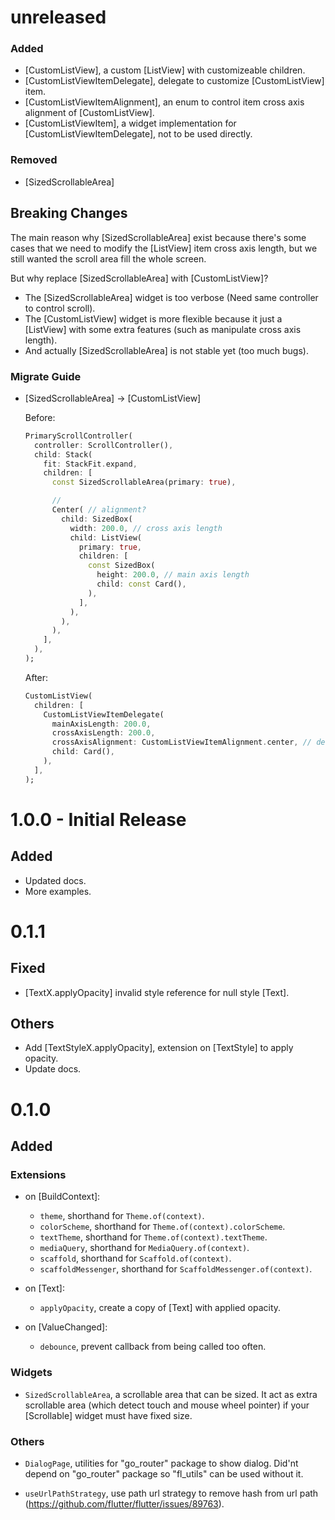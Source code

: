 # unreleased

### Added

- [CustomListView], a custom [ListView] with customizeable children.
- [CustomListViewItemDelegate], delegate to customize [CustomListView] item.
- [CustomListViewItemAlignment], an enum to control item cross axis alignment of
  [CustomListView].
- [CustomListViewItem], a widget implementation for
  [CustomListViewItemDelegate], not to be used directly.

### Removed

- [SizedScrollableArea]

## Breaking Changes

The main reason why [SizedScrollableArea] exist because there's some cases that
we need to modify the [ListView] item cross axis length, but we still wanted the
scroll area fill the whole screen.

But why replace [SizedScrollableArea] with [CustomListView]?

- The [SizedScrollableArea] widget is too verbose (Need same controller to
  control scroll).
- The [CustomListView] widget is more flexible because it just a [ListView] with
  some extra features (such as manipulate cross axis length).
- And actually [SizedScrollableArea] is not stable yet (too much bugs).

### Migrate Guide

- [SizedScrollableArea] -> [CustomListView]

  Before:

  ```dart
  PrimaryScrollController(
    controller: ScrollController(),
    child: Stack(
      fit: StackFit.expand,
      children: [
        const SizedScrollableArea(primary: true),

        //
        Center( // alignment?
          child: SizedBox(
            width: 200.0, // cross axis length
            child: ListView(
              primary: true,
              children: [
                const SizedBox(
                  height: 200.0, // main axis length
                  child: const Card(),
                ),
              ],
            ),
          ),
        ),
      ],
    ),
  );
  ```

  After:

  ```dart
  CustomListView(
    children: [
      CustomListViewItemDelegate(
        mainAxisLength: 200.0,
        crossAxisLength: 200.0,
        crossAxisAlignment: CustomListViewItemAlignment.center, // default
        child: Card(),
      ),
    ],
  );
  ```

# 1.0.0 - Initial Release

## Added

- Updated docs.
- More examples.

# 0.1.1

## Fixed

- [TextX.applyOpacity] invalid style reference for null style [Text].

## Others

- Add [TextStyleX.applyOpacity], extension on [TextStyle] to apply opacity.
- Update docs.

# 0.1.0

## Added

### Extensions

- on [BuildContext]:

  - `theme`, shorthand for `Theme.of(context)`.
  - `colorScheme`, shorthand for `Theme.of(context).colorScheme`.
  - `textTheme`, shorthand for `Theme.of(context).textTheme`.
  - `mediaQuery`, shorthand for `MediaQuery.of(context)`.
  - `scaffold`, shorthand for `Scaffold.of(context)`.
  - `scaffoldMessenger`, shorthand for `ScaffoldMessenger.of(context)`.

- on [Text]:

  - `applyOpacity`, create a copy of [Text] with applied opacity.

- on [ValueChanged]:
  - `debounce`, prevent callback from being called too often.

### Widgets

- `SizedScrollableArea`, a scrollable area that can be sized. It act as extra
  scrollable area (which detect touch and mouse wheel pointer) if your
  [Scrollable] widget must have fixed size.

### Others

- `DialogPage`, utilities for "go_router" package to show dialog. Did'nt depend
  on "go_router" package so "fl_utils" can be used without it.

- `useUrlPathStrategy`, use path url strategy to remove hash from url path
  (https://github.com/flutter/flutter/issues/89763).
